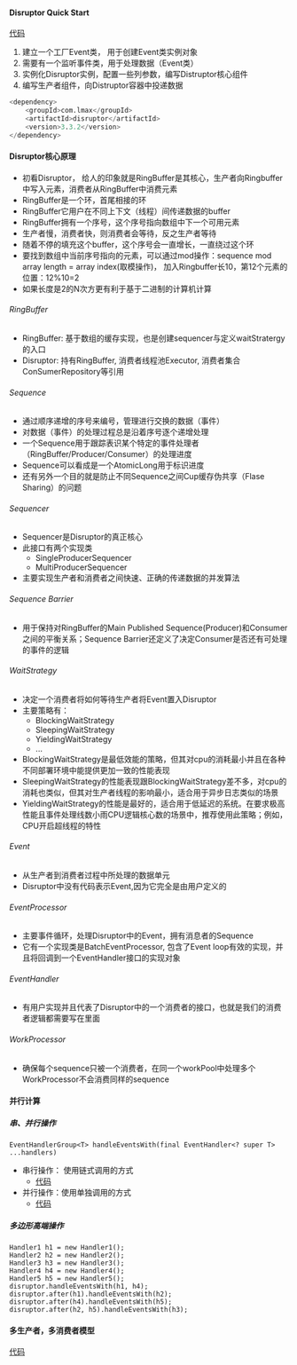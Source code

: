 

#### Disruptor Quick Start
[代码](https://github.com/xxg3053/learn-disruptor/blob/master/disruptor/src/main/java/com/kenfo/disruptor/quickstart/Main.java)
1. 建立一个工厂Event类， 用于创建Event类实例对象
2. 需要有一个监听事件类，用于处理数据（Event类）
3. 实例化Disruptor实例，配置一些列参数，编写Distruptor核心组件
4. 编写生产者组件，向Distruptor容器中投递数据

```sql
<dependency>
    <groupId>com.lmax</groupId>
    <artifactId>disruptor</artifactId>
    <version>3.3.2</version>
</dependency>
```

#### Disruptor核心原理
- 初看Disruptor， 给人的印象就是RingBuffer是其核心，生产者向Ringbuffer中写入元素，消费者从RingBuffer中消费元素
- RingBuffer是一个环，首尾相接的环
- RingBuffer它用户在不同上下文（线程）间传递数据的buffer   
- RingBuffer拥有一个序号，这个序号指向数组中下一个可用元素   
- 生产者慢，消费者快，则消费者会等待，反之生产者等待
- 随着不停的填充这个buffer，这个序号会一直增长，一直绕过这个环
- 要找到数组中当前序号指向的元素，可以通过mod操作：sequence mod array length = array index(取模操作)， 加入Ringbuffer长10，第12个元素的位置：12%10=2
- 如果长度是2的N次方更有利于基于二进制的计算机计算

###### RingBuffer
- RingBuffer: 基于数组的缓存实现，也是创建sequencer与定义waitStratergy的入口
- Disruptor: 持有RingBuffer, 消费者线程池Executor, 消费者集合ConSumerRepository等引用

###### Sequence
- 通过顺序递增的序号来编号，管理进行交换的数据（事件）
- 对数据（事件）的处理过程总是沿着序号逐个递增处理
- 一个Sequence用于跟踪表识某个特定的事件处理者（RingBuffer/Producer/Consumer）的处理进度
- Sequence可以看成是一个AtomicLong用于标识进度
- 还有另外一个目的就是防止不同Sequence之间Cup缓存伪共享（Flase Sharing）的问题

###### Sequencer
- Sequencer是Disruptor的真正核心
- 此接口有两个实现类
  - SingleProducerSequencer
  - MultiProducerSequencer
- 主要实现生产者和消费者之间快速、正确的传递数据的并发算法

###### Sequence Barrier
- 用于保持对RingBuffer的Main Published Sequence(Producer)和Consumer之间的平衡关系；Sequence Barrier还定义了决定Consumer是否还有可处理的事件的逻辑

###### WaitStrategy
- 决定一个消费者将如何等待生产者将Event置入Disruptor
- 主要策略有：
    - BlockingWaitStrategy
    - SleepingWaitStrategy
    - YieldingWaitStrategy
    - ...
- BlockingWaitStrategy是最低效能的策略，但其对cpu的消耗最小并且在各种不同部署环境中能提供更加一致的性能表现
- SleepingWaitStrategy的性能表现跟BlockingWaitStrategy差不多，对cpu的消耗也类似，但其对生产者线程的影响最小，适合用于异步日志类似的场景
- YieldingWaitStrategy的性能是最好的，适合用于低延迟的系统。在要求极高性能且事件处理线数小雨CPU逻辑核心数的场景中，推荐使用此策略；例如，CPU开启超线程的特性

###### Event
- 从生产者到消费者过程中所处理的数据单元
- Disruptor中没有代码表示Event,因为它完全是由用户定义的

###### EventProcessor
- 主要事件循环，处理Disruptor中的Event，拥有消息者的Sequence
- 它有一个实现类是BatchEventProcessor, 包含了Event loop有效的实现，并且将回调到一个EventHandler接口的实现对象


###### EventHandler
- 有用户实现并且代表了Disruptor中的一个消费者的接口，也就是我们的消费者逻辑都需要写在里面

###### WorkProcessor
- 确保每个sequence只被一个消费者，在同一个workPool中处理多个WorkProcessor不会消费同样的sequence



#### 并行计算
##### 串、并行操作
```
EventHandlerGroup<T> handleEventsWith(final EventHandler<? super T> ...handlers)
```
- 串行操作： 使用链式调用的方式
    - [代码](https://github.com/xxg3053/learn-disruptor/blob/master/disruptor/src/main/java/com/kenfo/disruptor/high/chain/Main.java)
- 并行操作：使用单独调用的方式
    - [代码](https://github.com/xxg3053/learn-disruptor/blob/master/disruptor/src/main/java/com/kenfo/disruptor/high/chain/Main.java)

##### 多边形高端操作
```
Handler1 h1 = new Handler1();
Handler2 h2 = new Handler2();
Handler3 h3 = new Handler3();
Handler4 h4 = new Handler4();
Handler5 h5 = new Handler5();
disruptor.handleEventsWith(h1, h4);
disruptor.after(h1).handleEventsWith(h2);
disruptor.after(h4).handleEventsWith(h5);
disruptor.after(h2, h5).handleEventsWith(h3);

```

#### 多生产者，多消费者模型
[代码](https://github.com/xxg3053/learn-disruptor/blob/master/disruptor/src/main/java/com/kenfo/disruptor/high/multil/Main.java)